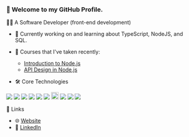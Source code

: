 ### 👋 Welcome to my GitHub Profile. 

👨‍💻️ A Software Developer (front-end development) 

- 🔭 Currently working on and learning about TypeScript, NodeJS, and SQL. 
- 🌱 Courses that I've taken recently:
    - [Introduction to Node.js](https://frontendmasters.com/courses/node-js-v3/)
    - [API Design in Node.js](https://frontendmasters.com/courses/api-design-nodejs-v4/)
  
- 🛠️ Core Technologies
<p>
  <img src="https://camo.githubusercontent.com/b7498c6d3c51145f2fa95babe25e7f6e421344752f1548b0f434f437bad3b98a/68747470733a2f2f696d672e736869656c64732e696f2f62616467652f2d5461696c77696e642532304353532d626c61636b3f7374796c653d666c61742d737175617265266c6f676f3d7461696c77696e64637373"/>
  <img src="https://camo.githubusercontent.com/5d6a79a566fea28365b2ebbf7ae9c78cefd98dce8af8d9f4093deae04180ec8f/68747470733a2f2f696d672e736869656c64732e696f2f62616467652f2d536173732d626c61636b3f7374796c653d666c61742d737175617265266c6f676f3d73617373"/>
  <img src="https://camo.githubusercontent.com/cf1a0ef083a2372d7f66b4691d5d25bfd8c098f42871e8da90edb1f32ed187c4/68747470733a2f2f696d672e736869656c64732e696f2f62616467652f2d4a6176615363726970742d626c61636b3f7374796c653d666c61742d737175617265266c6f676f3d6a617661736372697074"/>
  <img src="https://camo.githubusercontent.com/2f5910039db9d7ee8401ef96bc8ed77b545df38cb2d1b735cac600fce3654124/68747470733a2f2f696d672e736869656c64732e696f2f62616467652f2d52656163742532304a532d626c61636b3f7374796c653d666c61742d737175617265266c6f676f3d7265616374"/>
  <img src="https://camo.githubusercontent.com/8a1e8eeaf74310a9b9c95bbde57a0f6e5779479b24bbfbef3ca9bfe0de26a093/68747470733a2f2f696d672e736869656c64732e696f2f62616467652f2d526561637425323052656475782d626c61636b3f7374796c653d666c61742d737175617265266c6f676f3d7265647578"/>
   <img src="https://camo.githubusercontent.com/2955f531a895e43bfb0a30cebfad6548879ebcb58551dec15d6c42474e659b99/68747470733a2f2f696d672e736869656c64732e696f2f62616467652f2d526561637425323051756572792d626c61636b3f7374796c653d666c61742d737175617265266c6f676f3d72656163747175657279"/>
  <img src="https://camo.githubusercontent.com/031045848e4e7f6f68ab53ad36c85aff81bd36e6673de45c3899d5378ee4356f/68747470733a2f2f696d672e736869656c64732e696f2f62616467652f2d4e6f64655f4a532d626c61636b3f7374796c653d666f722d7468652d6261646765266c6f676f3d6e6f6465646f746a73" height="20px"/>
 
  <img src="https://camo.githubusercontent.com/985831ce44b32b2881cf301313b5a970228a4c382c6dcd54ff1a26d3de84015d/68747470733a2f2f696d672e736869656c64732e696f2f62616467652f2d457870726573732d626c61636b3f7374796c653d666c61742d737175617265266c6f676f3d65787072657373"/>
  <img src="https://camo.githubusercontent.com/32aada0d765c7a79f0f983b1e8552c219af956e52b9e1fec6e9aea3f0a135df0/68747470733a2f2f696d672e736869656c64732e696f2f62616467652f2d566974652d626c61636b3f7374796c653d666c61742d737175617265266c6f676f3d76697465"/>
  <img src="https://camo.githubusercontent.com/f97f7615e10d04b0307e887702c1dc952568e477a5f701c4f49038284beec353/68747470733a2f2f696d672e736869656c64732e696f2f62616467652f2d506f737467726553514c2d626c61636b3f7374796c653d666c61742d737175617265266c6f676f3d706f737467726573716c"/>
</p>

🔗 Links
- 🌐 [Website](https://usman-ubaid.github.io/usmanubaid/)
- 💼 [LinkedIn](https://www.linkedin.com/in/usmanubaid/)



